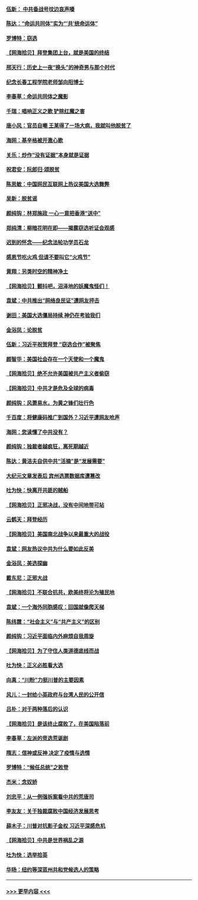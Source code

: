 #### [伍新： 中共备战号坟边哀声嚎](../pages/nsc993/n12593086.md?t=12040002) 
#### [陈达：“命运共同体”实为“‘共’统命运体”](../pages/nsc993/n12590865.md?t=12040002) 
#### [罗博特：窃选](../pages/nsc993/n12590619.md?t=12040002) 
#### [【网海拾贝】拜登集团上台，就是美国的终结](../pages/nsc993/n12589725.md?t=12040002) 
#### [邢天行：历史上一夜“换头”的神奇男与那个时代](../pages/nsc993/n12589424.md?t=12040002) 
#### [纪念长春工程学院老师邹向阳博士](../pages/nsc993/n12585390.md?t=12040002) 
#### [李春草：命运共同体之魔影](../pages/nsc993/n12585026.md?t=12040002) 
#### [千瑞：唱响正义之歌 铲除红魔之害](../pages/nsc993/n12585002.md?t=12040002) 
#### [唐小风：官员自嘲 王某得了一场大病，我就叫他脱贫了](../pages/nsc993/n12584981.md?t=12040002) 
#### [海网：基辛格被开激心歌](../pages/nsc993/n12584946.md?t=12040002) 
#### [关乐：炒作“没有证据”本身就是证据](../pages/nsc993/n12583146.md?t=12040002) 
#### [祝君安：阮郎归‧颂脱贫](../pages/nsc993/n12583119.md?t=12040002) 
#### [陈思敏：中国网民互联网上热议美国大选舞弊](../pages/nsc993/n12582845.md?t=12040002) 
#### [吴新：脱贫谣](../pages/nsc993/n12580839.md?t=12040002) 
#### [颜纯钩：林郑施政 一心一意把香港“送中”](../pages/nsc993/n12580805.md?t=12040002) 
#### [郑纯清：柳暗花明在即——揭露窃选听证会观感](../pages/nsc993/n12580795.md?t=12040002) 
#### [迟到的怀念——纪念法轮功学员石龙](../pages/nsc993/n12580245.md?t=12040002) 
#### [感恩节吃火鸡  但请不要叫它“火鸡节”](../pages/nsc993/n12580252.md?t=12040002) 
#### [黄翔：另类时空的精神净土](../pages/nsc993/n12578638.md?t=12040002) 
#### [【网海拾贝】颤抖吧，沼泽地的妖魔鬼怪们！](../pages/nsc993/n12578552.md?t=12040002) 
#### [袁斌：中共推出“网络良民证”遭网友抨击](../pages/nsc993/n12578511.md?t=12040002) 
#### [谢田：美国大选僵局持续 神仍在考验我们](../pages/nsc993/n12577432.md?t=12040002) 
#### [金浴凤：论脱贫](../pages/nsc993/n12576386.md?t=12040002) 
#### [伍新：习近平祝贺拜登 “窃选合作”被聚焦](../pages/nsc993/n12576358.md?t=12040002) 
#### [颜智华：美国社会存在一个天使和一个魔鬼](../pages/nsc993/n12574299.md?t=12040002) 
#### [【网海拾贝】绝不允许美国被共产主义者偷窃](../pages/nsc993/n12573396.md?t=12040002) 
#### [【网海拾贝】中共才是危及全球的病毒](../pages/nsc993/n12571204.md?t=12040002) 
#### [颜纯钩：风萧易水，为黄之锋们壮行色](../pages/nsc993/n12571487.md?t=12040002) 
#### [千百度：将健康码推广到国外？习近平遭网友呛声](../pages/nsc993/n12570808.md?t=12040002) 
#### [海网：您读懂了中共没有？](../pages/nsc993/n12570487.md?t=12040002) 
#### [颜纯钩：独裁者越疯狂，离死期越近](../pages/nsc993/n12569055.md?t=12040002) 
#### [陈达：黄洁夫自供中共“活摘”是“发展需要”](../pages/nsc993/n12568541.md?t=12040002) 
#### [大纪元文章发表后 宾州选票数据库遭篡改](../pages/nsc993/n12568105.md?t=12040002) 
#### [吐为快：快离开共匪的贼船](../pages/nsc993/n12568462.md?t=12040002) 
#### [【网海拾贝】正邪决战，没有中间地带可站](../pages/nsc993/n12568439.md?t=12040002) 
#### [云鹤天：拜登经历](../pages/nsc993/n12567294.md?t=12040002) 
#### [【网海拾贝】美国南北战争以来最重大的战役](../pages/nsc993/n12567247.md?t=12040002) 
#### [袁斌：网友热议中共为什么要如此反美](../pages/nsc993/n12567162.md?t=12040002) 
#### [金浴凤：美选探幽](../pages/nsc993/n12567147.md?t=12040002) 
#### [戴东尼：正邪大战](../pages/nsc993/n12567033.md?t=12040002) 
#### [【网海拾贝】不联合抗共，欧美终将沦为殖民地](../pages/nsc993/n12565068.md?t=12040002) 
#### [袁斌：一个海外同胞感叹：回国就像爬天梯](../pages/nsc993/n12564986.md?t=12040002) 
#### [陈纬霆：“社会主义”与“共产主义”的区别](../pages/nsc993/n12562417.md?t=12040002) 
#### [颜纯钩：习近平面临内外麻烦自我周旋](../pages/nsc993/n12563356.md?t=12040002) 
#### [【网海拾贝】为了守住人类道德底线而战](../pages/nsc993/n12562542.md?t=12040002) 
#### [吐为快：正义必胜看大选](../pages/nsc993/n12561967.md?t=12040002) 
#### [向真：“川粉”力挺川普的主要因素](../pages/nsc993/n12560774.md?t=12040002) 
#### [风儿：一封给小英政府与台湾人民的公开信](../pages/nsc993/n12560581.md?t=12040002) 
#### [吕朴：对于两种落后的认识](../pages/nsc993/n12560492.md?t=12040002) 
#### [【网海拾贝】是该终止腐败了，在美国陷落前](../pages/nsc993/n12559936.md?t=12040002) 
#### [李春草：左派的竞选荒诞剧](../pages/nsc993/n12558380.md?t=12040002) 
#### [隋志：信神或反神 决定了疫情与选情](../pages/nsc993/n12558255.md?t=12040002) 
#### [罗博特：“候任总统”之败登](../pages/nsc993/n12558189.md?t=12040002) 
#### [杰米：念奴娇](../pages/nsc993/n12558174.md?t=12040002) 
#### [刘忠平：从一例强拆案看中共的荒唐司](../pages/nsc993/n12558036.md?t=12040002) 
#### [李友友：关于独裁腐败中国经济发展思考](../pages/nsc993/n12558004.md?t=12040002) 
#### [薛木子：川普对抗影子金权 习近平深感危机](../pages/nsc993/n12557342.md?t=12040002) 
#### [【网海拾贝】中共是世界祸乱之源](../pages/nsc993/n12555353.md?t=12040002) 
#### [吐为快：选举拾英](../pages/nsc993/n12555041.md?t=12040002) 
#### [华旸：纽约等深蓝州共和党候选人的策略](../pages/nsc993/n12554309.md?t=12040002) 

----
#### [ >>> 更早内容 <<< ](../indexes/nsc993-earlier.md)
